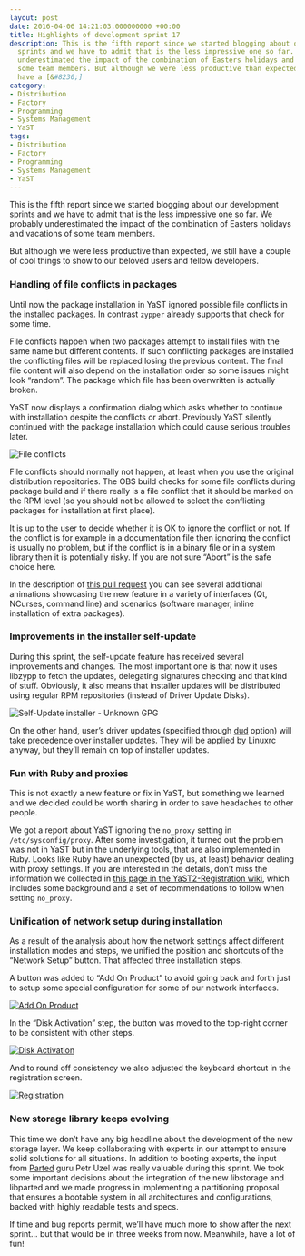 ```yaml
---
layout: post
date: 2016-04-06 14:21:03.000000000 +00:00
title: Highlights of development sprint 17
description: This is the fifth report since we started blogging about our development
  sprints and we have to admit that is the less impressive one so far. We probably
  underestimated the impact of the combination of Easters holidays and vacations of
  some team members. But although we were less productive than expected, we still
  have a [&#8230;]
category:
- Distribution
- Factory
- Programming
- Systems Management
- YaST
tags:
- Distribution
- Factory
- Programming
- Systems Management
- YaST
---
```


This is the fifth report since we started blogging about our development
sprints and we have to admit that is the less impressive one so far. We
probably underestimated the impact of the combination of Easters
holidays and vacations of some team members.

But although we were less productive than expected, we still have a
couple of cool things to show to our beloved users and fellow
developers.

### Handling of file conflicts in packages

Until now the package installation in YaST ignored possible file
conflicts in the installed packages. In contrast `zypper` already
supports that check for some time.

File conflicts happen when two packages attempt to install files with
the same name but different contents. If such conflicting packages are
installed the conflicting files will be replaced losing the previous
content. The final file content will also depend on the installation
order so some issues might look “random”. The package which file has
been overwritten is actually broken.

YaST now displays a confirmation dialog which asks whether to continue
with installation despite the conflicts or abort. Previously YaST
silently continued with the package installation which could cause
serious troubles later.

![File
conflicts](https://cloud.githubusercontent.com/assets/907998/13957750/e11da630-f04d-11e5-94a5-ee8b7a67b0ce.gif)

File conflicts should normally not happen, at least when you use the
original distribution repositories. The OBS build checks for some file
conflicts during package build and if there really is a file conflict
that it should be marked on the RPM level (so you should not be allowed
to select the conflicting packages for installation at first place).

It is up to the user to decide whether it is OK to ignore the conflict
or not. If the conflict is for example in a documentation file then
ignoring the conflict is usually no problem, but if the conflict is in a
binary file or in a system library then it is potentially risky. If you
are not sure “Abort” is the safe choice here.

In the description of [this pull request][1] you can see several
additional animations showcasing the new feature in a variety of
interfaces (Qt, NCurses, command line) and scenarios (software manager,
inline installation of extra packages).

### Improvements in the installer self-update

During this sprint, the self-update feature has received several
improvements and changes. The most important one is that now it uses
libzypp to fetch the updates, delegating signatures checking and that
kind of stuff. Obviously, it also means that installer updates will be
distributed using regular RPM repositories (instead of Driver Update
Disks).

![Self-Update installer - Unknown
GPG](../../../../images/2016-04-06/c7f519fc-fbda-11e5-9367-2e08dd186c1d.png)

On the other hand, user’s driver updates (specified through [dud][2]
option) will take precedence over installer updates. They will be
applied by Linuxrc anyway, but they’ll remain on top of installer
updates.

### Fun with Ruby and proxies

This is not exactly a new feature or fix in YaST, but something we
learned and we decided could be worth sharing in order to save headaches
to other people.

We got a report about YaST ignoring the `no_proxy` setting in
`/etc/sysconfig/proxy`. After some investigation, it turned out the
problem was not in YaST but in the underlying tools, that are also
implemented in Ruby. Looks like Ruby have an unexpected (by us, at
least) behavior dealing with proxy settings. If you are interested in
the details, don’t miss the information we collected in [this page in
the YaST2-Registration wiki][3], which includes some background and a
set of recommendations to follow when setting `no_proxy`.

### Unification of network setup during installation

As a result of the analysis about how the network settings affect
different installation modes and steps, we unified the position and
shortcuts of the “Network Setup” button. That affected three
installation steps.

A button was added to “Add On Product” to avoid going back and forth
just to setup some special configuration for some of our network
interfaces.

[![Add On
Product](../../../../images/2016-04-06/addon-300x225.png)](../../../../images/2016-04-06/addon.png)

In the “Disk Activation” step, the button was moved to the top-right
corner to be consistent with other steps.

[![Disk
Activation](../../../../images/2016-04-06/disk_activation-300x225.png)](../../../../images/2016-04-06/disk_activation.png)

And to round off consistency we also adjusted the keyboard shortcut in
the registration screen.

[![Registration](../../../../images/2016-04-06/registration-300x225.png)](../../../../images/2016-04-06/registration.png)

### New storage library keeps evolving

This time we don’t have any big headline about the development of the
new storage layer. We keep collaborating with experts in our attempt to
ensure solid solutions for all situations. In addition to booting
experts, the input from [Parted][4] guru Petr Uzel was really valuable
during this sprint. We took some important decisions about the
integration of the new libstorage and libparted and we made progress in
implementing a partitioning proposal that ensures a bootable system in
all architectures and configurations, backed with highly readable tests
and specs.

If time and bug reports permit, we’ll have much more to show after the
next sprint… but that would be in three weeks from now. Meanwhile, have
a lot of fun!



[1]: https://github.com/yast/yast-yast2/pull/452
[2]: https://en.opensuse.org/SDB:Linuxrc#p_dud
[3]: https://github.com/yast/yast-registration/wiki/Proxy-Configuration-Issues
[4]: http://www.gnu.org/software/parted/
